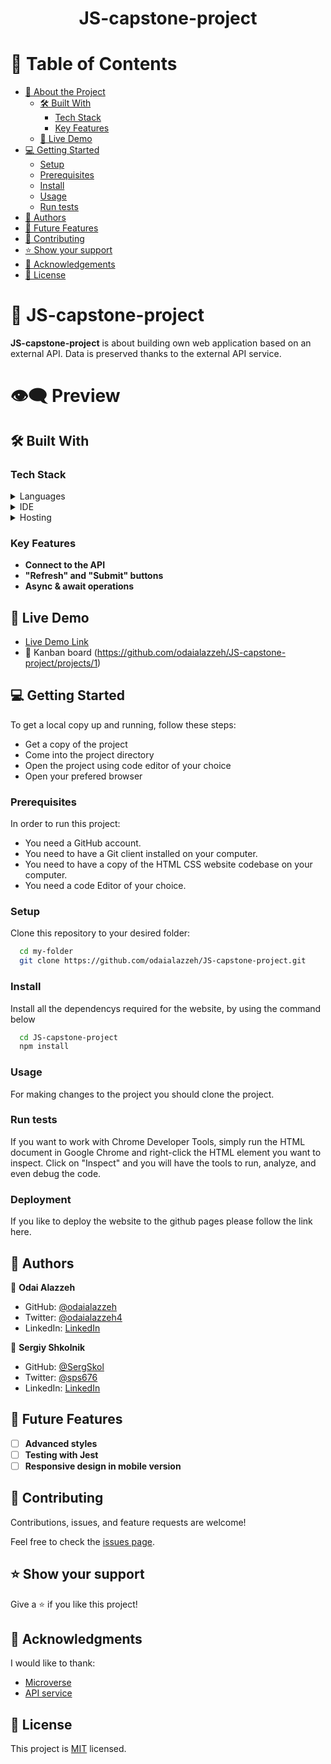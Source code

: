 <div align="center">
  <h1><b>JS-capstone-project</b></h1>
</div>

<!-- TABLE OF CONTENTS -->

# 📗 Table of Contents

- [📖 About the Project](#about-project)
  - [🛠 Built With](#built-with)
    - [Tech Stack](#tech-stack)
    - [Key Features](#key-features)
  - [🚀 Live Demo](#live-demo)
- [💻 Getting Started](#getting-started)
  - [Setup](#setup)
  - [Prerequisites](#prerequisites)
  - [Install](#install)
  - [Usage](#usage)
  - [Run tests](#run-tests)
- [👥 Authors](#authors)
- [🔭 Future Features](#future-features)
- [🤝 Contributing](#contributing)
- [⭐️ Show your support](#support)
- [🙏 Acknowledgements](#acknowledgements)
- [📝 License](#license)

<!-- PROJECT DESCRIPTION -->

# 📖 JS-capstone-project <a name="about-project"></a>

**JS-capstone-project**  is about building own web application based on an external API. Data is preserved thanks to the external API service.

# 👁‍🗨 Preview


## 🛠 Built With <a name="built-with"></a>

### Tech Stack <a name="tech-stack"></a>

<details>
  <summary>Languages</summary>
  <ul>
    <li><a href="https://html.spec.whatwg.org/">HTML5 / CSS / JavaScript</a></li>
  </ul>
</details>

<details>
  <summary>IDE</summary>
  <ul>
    <li><a href="https://code.visualstudio.com/">Visual Studio Code</a></li>
  </ul>
</details>

<details>
<summary>Hosting</summary>
  <ul>
    <li><a href="https://github.com/">GitHub</a></li>
  </ul>
</details>

<!-- Features -->

### Key Features <a name="key-features"></a>

- **Connect to the API**
- **"Refresh" and "Submit" buttons**
- **Async & await operations**

<!-- LIVE DEMO -->

## 🚀 Live Demo <a name="live-demo"></a>
- [Live Demo Link](https://odaialazzeh.github.io/JS-capstone-project/dist/)
- 💨 Kanban board (https://github.com/odaialazzeh/JS-capstone-project/projects/1)

<!-- GETTING STARTED -->

## 💻 Getting Started <a name="getting-started"></a>

To get a local copy up and running, follow these steps:
- Get a copy of the project
- Come into the project directory
- Open the project using code editor of your choice
- Open your prefered browser

### Prerequisites

In order to run this project:
- You need a GitHub account.
- You need to have a Git client installed on your computer.
- You need to have a copy of the HTML CSS website codebase on your computer.
- You need a code Editor of your choice.

### Setup

Clone this repository to your desired folder:

```sh
  cd my-folder
  git clone https://github.com/odaialazzeh/JS-capstone-project.git
```

### Install

Install all the dependencys required for the website, by using the command below

```sh
  cd JS-capstone-project
  npm install
```

### Usage

For making changes to the project you should clone the project.

### Run tests

If you want to work with Chrome Developer Tools, simply run the HTML document in Google Chrome and right-click the HTML element you want to inspect. Click on "Inspect" and you will have the tools to run, analyze, and even debug the code.

### Deployment

If you like to deploy the website to the github pages please follow the link here.

<!-- AUTHORS -->

## 👥 Authors <a name="authors"></a>

👤 **Odai Alazzeh**
- GitHub: [@odaialazzeh](https://github.com/odaialazzeh)
- Twitter: [@odaialazzeh4](https://twitter.com/odaialazzeh4)
- LinkedIn: [LinkedIn](https://www.linkedin.com/in/odai-alazzeh-01546024a/)

👤 **Sergiy Shkolnik**
- GitHub: [@SergSkol](https://github.com/SergSkol)
- Twitter: [@sps676](https://twitter.com/sps676)
- LinkedIn: [LinkedIn](https://www.linkedin.com/in/sergiy-shkolnik-7801a53/)

<!-- FUTURE FEATURES -->

## 🔭 Future Features <a name="future-features"></a>

- [ ] **Advanced styles**
- [ ] **Testing with Jest**
- [ ] **Responsive design in mobile version**

<!-- CONTRIBUTING -->

## 🤝 Contributing <a name="contributing"></a>

Contributions, issues, and feature requests are welcome!

Feel free to check the [issues page](../../issues/).

<!-- SUPPORT -->

## ⭐️ Show your support <a name="support"></a>

Give a ⭐️ if you like this project!

<!-- ACKNOWLEDGEMENTS -->

## 🙏 Acknowledgments <a name="acknowledgements"></a>

I would like to thank:
- [Microverse](www.microverse.com)
- [API service](https://www.themealdb.com/api.php)

<!-- LICENSE -->

## 📝 License <a name="license"></a>

This project is [MIT](./LICENSE) licensed.
